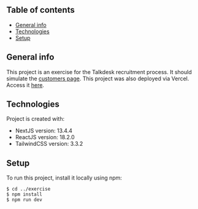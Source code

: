 ## Table of contents

- [General info](#general-info)
- [Technologies](#technologies)
- [Setup](#setup)

## General info

This project is an exercise for the Talkdesk recruitment process. It should simulate the [customers page](https://www.talkdesk.com/customers/). This project was also deployed via Vercel. Access it [here](https://www.talkdesk.com/customers/).

## Technologies

Project is created with:

- NextJS version: 13.4.4
- ReactJS version: 18.2.0
- TailwindCSS version: 3.3.2

## Setup

To run this project, install it locally using npm:

```
$ cd ../exercise
$ npm install
$ npm run dev
```

